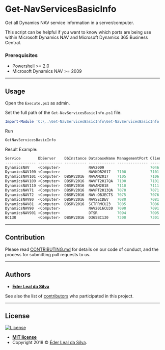 # Get-NavServicesBasicInfo
Get all Dynamics NAV service information in a server/computer.

This script can be helpful if you want to know which ports are being use within Microsoft Dynamics NAV and Microsoft Dynamics 365 Business Central.


### Prerequisites
* Powershell >= 2.0
* Microsoft Dynamics NAV >= 2009

---

## Usage
Open the `Execute.ps1` as admin.

Set the full path of the `Get-NavServicesBasicInfo.ps1` file.
```powershell
Import-Module 'C:\..\Get-NavServicesBasicInfo\Get-NavServicesBasicInfo.ps1'
```

Run
```powershell
GetNavServicesBasicInfo
```

Result Example:
```powershell
Service        DbServer    DbInstance DatabaseName ManagementPort ClientPort SOAPPort ODataPort
-------------- ----------- ---------- ------------ -------------- ---------- -------- ---------
DynamicsNAV    <Computer>             NAV2009                     7046       7047      
DynamicsNAV100 <Computer>             NAVKDB2017   7100           7101       7102     7103     
DynamicsNAV101 <Computer>  DBSRV2016  NAVAM2017    7105           7106       7107     7108     
DynamicsNAV100 <Computer>  DBSRV2016  NAVPT2017QA  7100           7101       7102     7103     
DynamicsNAV110 <Computer>  DBSRV2016  NAVAM2018    7110           7111       7112     7113     
DynamicsNAV71  <Computer>  DBSRV2016  NAVPT2013QA  7070           7071       7072     7073     
DynamicsNAV72  <Computer>  DBSRV2016  NAV-OBJECTS  7075           7076       7077     7078     
DynamicsNAV80  <Computer>  DBSRV2016  NAVSECDEV    7080           7081       7082     7083      
DynamicsNAV81  <Computer>  DBSRV2016  SCTFRMCU23   7085           7086       7087     7088     
DynamicsNAV90  <Computer>             NAV2016CU30  7090           7091       7092     7093     
DynamicsNAV901 <Computer>             DTSR         7094           7095       7096     7097     
BC130          <Computer>  DBSRV2016  D365BC130    7300           7301       7302     7303 

```

---

## Contribution

Please read [CONTRIBUTING.md](https://github.com/ederlealsilva/Get-NavServicesBasicInfo) for details on our code of conduct, and the process for submitting pull requests to us.

---

## Authors

* [**Éder Leal da Silva**](https://github.com/ederlealsilva)

See also the list of [contributors](https://github.com/ederlealsilva/Get-NavServicesBasicInfo/contributors) who participated in this project.

---

## License

[![License](http://img.shields.io/:license-mit-blue.svg?style=flat-square)](http://badges.mit-license.org)

- **[MIT license](https://github.com/ederlealsilva/Get-NavServicesBasicInfo/blob/master/LICENSE)**
- Copyright 2018 © <a href="https://github.com/ederlealsilva/" target="_blank">Éder Leal da Silva</a>.
